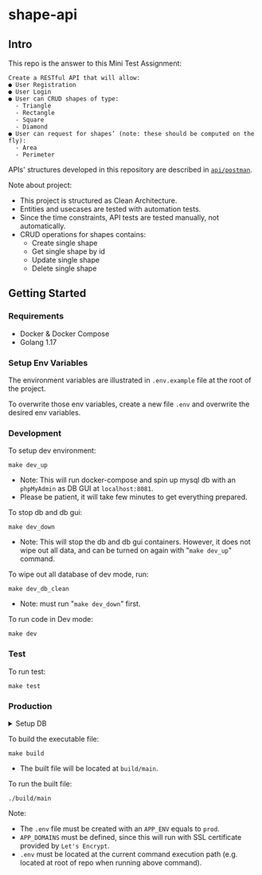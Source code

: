 # shape-api

## Intro

This repo is the answer to this Mini Test Assignment:

```
Create a RESTful API that will allow:
● User Registration
● User Login
● User can CRUD shapes of type:
  - Triangle
  - Rectangle
  - Square
  - Diamond
● User can request for shapes’ (note: these should be computed on the fly):
  - Area
  - Perimeter
```

APIs' structures developed in this repository are described in [`api/postman`](./api/postman/).

Note about project:

- This project is structured as Clean Architecture.
- Entities and usecases are tested with automation tests.
- Since the time constraints, API tests are tested manually, not automatically.
- CRUD operations for shapes contains:
  - Create single shape
  - Get single shape by id
  - Update single shape
  - Delete single shape

## Getting Started

### Requirements

- Docker & Docker Compose
- Golang 1.17

### Setup Env Variables

The environment variables are illustrated in `.env.example` file at the root of the project.

To overwrite those env variables, create a new file `.env` and overwrite the desired env variables.

### Development

To setup dev environment:

```
make dev_up
```
- Note: This will run docker-compose and spin up mysql db with an `phpMyAdmin` as DB GUI at `localhost:8081`.
- Please be patient, it will take few minutes to get everything prepared.

To stop db and db gui:
```
make dev_down
```
- Note: This will stop the db and db gui containers. However, it does not wipe out all data, and can be turned on again with "`make dev_up`" command.

To wipe out all database of dev mode, run:
```
make dev_db_clean
```
- Note: must run "`make dev_down`" first.

To run code in Dev mode:

```
make dev
```

### Test

To run test:

```
make test
```

### Production

<details>
<summary>Setup DB</summary>
Must have a DB created with the name `shape`, the sql script is located at `./init/db/schemas.sql`.
</details>

To build the executable file:

```
make build
```
- The built file will be located at `build/main`.

To run the built file:

```
./build/main
```

Note:
- The `.env` file must be created with an `APP_ENV` equals to `prod`.
- `APP_DOMAINS` must be defined, since this will run with SSL certificate provided by `Let's Encrypt`.
- `.env` must be located at the current command execution path (e.g. located at root of repo when running above command).
